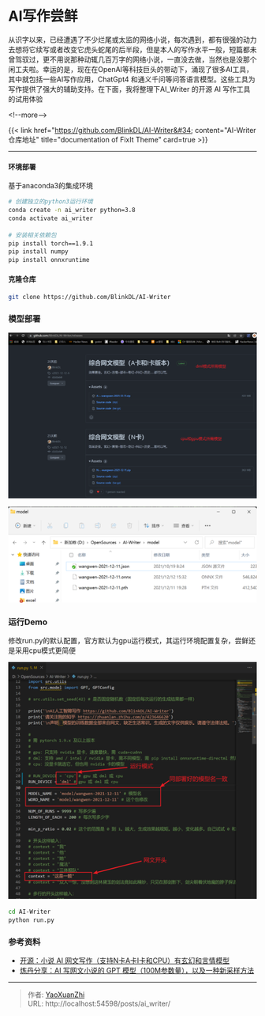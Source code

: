 # AI写作尝鲜


从识字以来，已经遭遇了不少烂尾或太监的网络小说，每次遇到，都有很强的动力去想将它续写或者改变它虎头蛇尾的后半段，但是本人的写作水平一般，短篇都未曾驾驭过，更不用说那种动辄几百万字的网络小说，一直没去做，当然也是没那个闲工夫啦。幸运的是，现在在OpenAI等科技巨头的带动下，涌现了很多AI工具，其中就包括一些AI写作应用，ChatGpt4 和通义千问等问答语言模型。这些工具为写作提供了强大的辅助支持。在下面，我将整理下AI_Writer 的开源 AI 写作工具的试用体验

&lt;!--more--&gt;

{{&lt; link href=&#34;https://github.com/BlinkDL/AI-Writer&#34; content=&#34;AI-Writer仓库地址&#34; title=&#34;documentation of FixIt Theme&#34; card=true &gt;}}

---

#### 环境部署
基于anaconda3的集成环境

```sh
# 创建独立的python3运行环境
conda create -n ai_writer python=3.8
conda activate ai_writer

# 安装相关依赖包
pip install torch==1.9.1
pip install numpy
pip install onnxruntime
```

#### 克隆仓库 
```sh
git clone https://github.com/BlinkDL/AI-Writer
```

### 模型部署
![](/assets/2022-01-06/1641484352617.png)

![](/assets/2022-01-06/1641484403827.png)

### 运行Demo
修改run.py的默认配置，官方默认为gpu运行模式，其运行环境配置复杂，尝鲜还是采用cpu模式更简便

![](/assets/2022-01-06/1641484761493.png)

```sh
cd AI-Writer
python run.py
```

### 参考资料
 - [开源：小说 AI 网文写作（支持N卡A卡I卡和CPU）有玄幻和言情模型](https://zhuanlan.zhihu.com/p/423646620)
 - [炼丹分享：AI 写网文小说的 GPT 模型（100M参数量），以及一种新采样方法](https://zhuanlan.zhihu.com/p/394766831)

---

> 作者: [YaoXuanZhi](https://github.com/YaoXuanZhi)  
> URL: http://localhost:54598/posts/ai_writer/  

